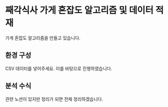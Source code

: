 # 째각식사 가게 혼잡도 알고리즘 및 데이터 적재

가게 혼잡도 알고리즘을 만들고 있습니다.

## 환경 구성

CSV 데이터를 넣어주세요.
이를 바탕으로 진행하였습니다.

## 분석 수식

관련 노션이 있지만 정리가 되면 전체 정리하겠습니다.
